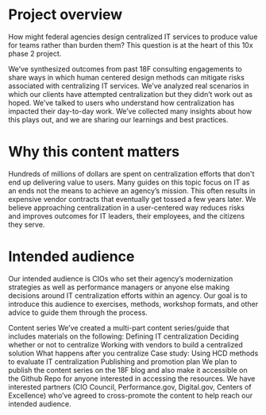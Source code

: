 # Project overview 
How might federal agencies design centralized IT services to produce value for teams rather than burden them? This question is at the heart of this 10x phase 2 project.

We’ve synthesized outcomes from past 18F consulting engagements to share ways in which human centered design methods can mitigate risks associated with centralizing IT services. We’ve analyzed real scenarios in which our clients have attempted centralization but they didn’t work out as hoped. We’ve talked to users who understand how centralization has impacted their day-to-day work. We’ve collected many insights about how this plays out, and we are sharing our learnings and best practices.

# Why this content matters
Hundreds of millions of dollars are spent on centralization efforts that don't end up delivering value to users. Many guides on this topic focus on IT as an ends not the means to achieve an agency’s mission. This often results in expensive vendor contracts that eventually get tossed a few years later. We believe approaching centralization in a user-centered way reduces risks and improves outcomes for IT leaders, their employees, and the citizens they serve.

# Intended audience
Our intended audience is CIOs who set their agency’s modernization strategies as well as performance managers or anyone else making decisions around IT centralization efforts within an agency. Our goal is to introduce this audience to exercises, methods, workshop formats, and other advice to guide them through the process. 

Content series
We’ve created a multi-part content series/guide that includes materials on the following: 
Defining IT centralization
Deciding whether or not to centralize 
Working with vendors to build a centralized solution
What happens after you centralize
Case study: Using HCD methods to evaluate IT centralization 
Publishing and promotion plan
We plan to publish the content series on the 18F blog and also make it accessible on the Github Repo for anyone interested in accessing the resources. We have interested partners (CIO Council, Performance.gov, Digital.gov, Centers of Excellence) who’ve agreed to cross-promote the content to help reach our intended audience.
